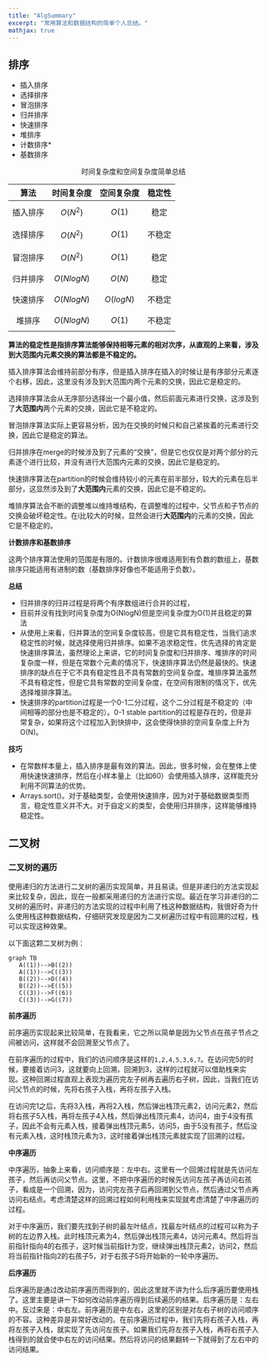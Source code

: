 ```yaml
---
title: "AlgSummary"
excerpt: "常用算法和数据结构的简单个人总结。"
mathjax: true
---
```


## 排序

- 插入排序
- 选择排序
- 冒泡排序
- 归并排序
- 快速排序
- 堆排序
- 计数排序*
- 基数排序

<center>时间复杂度和空间复杂度简单总结</center>

|   算法   |  时间复杂度  | 空间复杂度  | 稳定性 |
| :------: | :----------: | :---------: | :----: |
| 插入排序 |  $$O(N^2)$$  |  $$O(1)$$   |  稳定  |
| 选择排序 |  $$O(N^2)$$  |  $$O(1)$$   | 不稳定 |
| 冒泡排序 |  $$O(N^2)$$  |  $$O(1)$$   |  稳定  |
| 归并排序 | $$O(NlogN)$$ |  $$O(N)$$   |  稳定  |
| 快速排序 | $$O(NlogN)$$ | $$O(logN)$$ | 不稳定 |
|  堆排序  | $$O(NlogN)$$ |  $$O(1)$$   | 不稳定 |


**算法的稳定性是指排序算法能够保持相等元素的相对次序，从直观的上来看，涉及到大范围内元素交换的算法都是不稳定的。**

插入排序算法会维持前部分有序，但是插入排序在插入的时候让是有序部分元素逐个右移，因此，这里没有涉及到大范围内两个元素的交换，因此它是稳定的。

选择排序算法会从无序部分选择出一个最小值，然后前面元素进行交换，这涉及到了**大范围内**两个元素的交换，因此它是不稳定的。

冒泡排序算法实际上更容易分析，因为在交换的时候只和自己紧挨着的元素进行交换，因此它是稳定的算法。

归并排序在merge的时候涉及到了元素的“交换”，但是它也仅仅是对两个部分的元素逐个进行比较，并没有进行大范围内元素的交换，因此它是稳定的。

快速排序算法在partition的时候会维持较小的元素在前半部分，较大的元素在后半部分，这显然涉及到了**大范围内**元素的交换，因此它是不稳定的。

堆排序算法会不断的调整堆以维持堆结构，在调整堆的过程中，父节点和子节点的交换会破坏稳定性。在i比较大的时候，显然会进行**大范围内**的元素的交换，因此它是不稳定的。

**计数排序和基数排序**

这两个排序算法使用的范围是有限的。计数排序很难适用到有负数的数组上，基数排序只能适用有进制的数（基数排序好像也不能适用于负数）。

**总结**

- 归并排序的归并过程是将两个有序数组进行合并的过程，
- 目前并没有找到时间复杂度为O(NlogN)但是空间复杂度为O(1)并且稳定的算法
- 从使用上来看，归并算法的空间复杂度较高，但是它具有稳定性，当我们追求稳定性的时候，就选择使用归并排序。如果不追求稳定性，优先选择的肯定是快速排序算法，虽然理论上来讲，它的时间复杂度和归并排序、堆排序的时间复杂度一样，但是在常数个元素的情况下，快速排序算法仍然是最快的。快速排序的缺点在于它不具有稳定性且不具有常数的空间复杂度。堆排序算法虽然不具有稳定性，但是它具有常数的空间复杂度，在空间有限制的情况下，优先选择堆排序算法。
- 快速排序的partition过程是一个0-1二分过程，这个二分过程是不稳定的（中间相等的部分也是不稳定的）。0-1 stable partition的过程是存在的，但是非常复杂，如果将这个过程加入到快排中，这会使得快排的空间复杂度上升为O(N)。

**技巧**

- 在常数样本量上，插入排序是最有效的算法。因此，很多时候，会在整体上使用快速快速排序，然后在小样本量上（比如60）会使用插入排序，这样能充分利用不同算法的优势。
- Arrays.sort()。对于基础类型，会使用快速排序，因为对于基础数据类型而言，稳定性意义并不大。对于自定义的类型，会使用归并排序，这样能够维持稳定性。

## 二叉树

### 二叉树的遍历

使用递归的方法进行二叉树的遍历实现简单，并且易读。但是非递归的方法实现起来比较复杂，因此，现在一般都采用递归的方法进行实现。最近在学习非递归的二叉树的遍历时，非递归的方法实现的过程中利用了栈这种数据结构，我很好奇为什么使用栈这种数据结构，仔细研究发现是因为二叉树遍历过程中有回溯的过程，栈可以实现这种效果。

以下面这颗二叉树为例：

```mermaid
graph TB
   A((1))-->B((2))
   A((1))-->C((3))
   B((2))-->D((4))
   B((2))-->E((5))
   C((3))-->F((6))
   C((3))-->G((7))
```

**前序遍历**

前序遍历实现起来比较简单，在我看来，它之所以简单是因为父节点在孩子节点之间被访问，这样就不会回溯至父节点了。

在前序遍历的过程中，我们的访问顺序是这样的`1,2,4,5,3,6,7`。在访问完5的时候，要接着访问3，这就要向上回溯，回溯到3，这样的过程就可以借助栈来实现。这种回溯过程直观上表现为遍历完左子树再去遍历右子树，因此，当我们在访问父节点的时候，先将右孩子入栈，再将左孩子入栈。

在访问完1之后，先将3入栈，再将2入栈，然后弹出栈顶元素2，访问元素2，然后将右孩子5入栈，再将左孩子4入栈，然后弹出栈顶元素4，访问4，由于4没有孩子，因此不会有元素入栈，接着弹出栈顶元素5，访问5，由于5没有孩子，然后没有元素入栈，这时栈顶元素为3，这时接着弹出栈顶元素就实现了回溯的过程。

**中序遍历**

中序遍历，抽象上来看，访问顺序是：左中右。这里有一个回溯过程就是先访问左孩子，然后再访问父节点。这里，不把中序遍历的时候先访问左孩子再访问右孩子，看成是一个回溯，因为，访问完左孩子后再回溯到父节点，然后通过父节点再访问右结点。考虑清楚这样的回溯过程如何利用栈来实现就考虑清楚了中序遍历的过程。

对于中序遍历，我们要先找到子树的最左叶结点，找最左叶结点的过程可以称为子树的左边界入栈。此时栈顶元素为4，然后弹出栈顶元素4，访问元素4。然后将当前指针指向4的右孩子，这时候当前指针为空，继续弹出栈顶元素2，访问2，然后将当前指针指向2的右孩子5，对于右孩子5将开始新的一轮中序遍历。

**后序遍历**

后序遍历是通过改动前序遍历而得到的，因此这里就不讲为什么后序遍历要使用栈了。这里主要是讲一下如何改动前序遍历得到后续遍历的结果。后序遍历是：左右中。反过来是：中右左。前序遍历是中左右，这里的区别是对左右子树的访问顺序的不容。这种差异是非常好改动的。在前序遍历过程中，我们先将右孩子入栈，再将左孩子入栈，就实现了先访问左孩子。如果我们先将左孩子入栈，再将右孩子入栈得到的就会使中右左的访问结果。然后将访问的结果翻转一下就得到了左右中的访问结果。